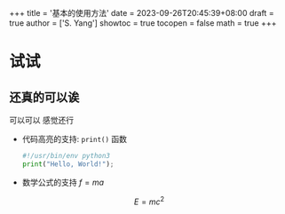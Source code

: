 +++
title = '基本的使用方法'
date = 2023-09-26T20:45:39+08:00
draft = true
author = ['S. Yang']
showtoc = true
tocopen = false
math = true
+++

# 试试

## 还真的可以诶

可以可以 感觉还行

- 代码高亮的支持: `print()` 函数
	```python
	#!/usr/bin/env python3
	print("Hello, World!");
	```

- 数学公式的支持 $f = ma$

$$E = m c^2$$